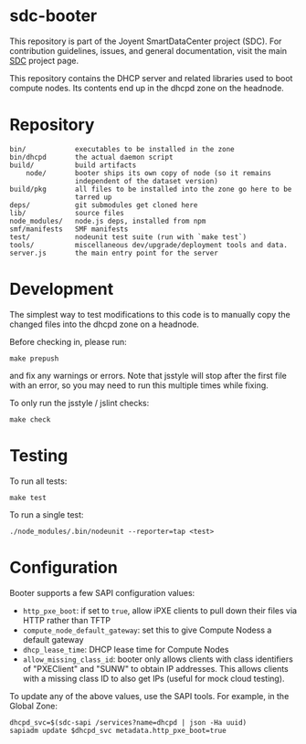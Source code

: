 <!--
    This Source Code Form is subject to the terms of the Mozilla Public
    License, v. 2.0. If a copy of the MPL was not distributed with this
    file, You can obtain one at http://mozilla.org/MPL/2.0/.
-->

<!--
    Copyright (c) 2014, Joyent, Inc.
-->

# sdc-booter

This repository is part of the Joyent SmartDataCenter project (SDC).  For
contribution guidelines, issues, and general documentation, visit the main
[SDC](http://github.com/joyent/sdc) project page.

This repository contains the DHCP server and related libraries used to
boot compute nodes.  Its contents end up in the dhcpd zone on the
headnode.


# Repository

    bin/            executables to be installed in the zone
    bin/dhcpd       the actual daemon script
    build/          build artifacts
        node/       booter ships its own copy of node (so it remains
                    independent of the dataset version)
    build/pkg       all files to be installed into the zone go here to be
                    tarred up
    deps/           git submodules get cloned here
    lib/            source files
    node_modules/   node.js deps, installed from npm
    smf/manifests   SMF manifests
    test/           nodeunit test suite (run with `make test`)
    tools/          miscellaneous dev/upgrade/deployment tools and data.
    server.js       the main entry point for the server


# Development

The simplest way to test modifications to this code is to manually copy
the changed files into the dhcpd zone on a headnode.

Before checking in, please run:

    make prepush

and fix any warnings or errors. Note that jsstyle will stop after the first
file with an error, so you may need to run this multiple times while fixing.

To only run the jsstyle / jslint checks:

    make check


# Testing

To run all tests:

    make test

To run a single test:

    ./node_modules/.bin/nodeunit --reporter=tap <test>


# Configuration

Booter supports a few SAPI configuration values:

- `http_pxe_boot`: if set to `true`, allow iPXE clients to pull down their
  files via HTTP rather than TFTP
- `compute_node_default_gateway`: set this to give Compute Nodess a
  default gateway
- `dhcp_lease_time`: DHCP lease time for Compute Nodes
- `allow_missing_class_id`: booter only allows clients with class identifiers
  of "PXEClient" and "SUNW" to obtain IP addresses.  This allows clients with
  a missing class ID to also get IPs (useful for mock cloud testing).


To update any of the above values, use the SAPI tools.  For example, in the
Global Zone:

    dhcpd_svc=$(sdc-sapi /services?name=dhcpd | json -Ha uuid)
    sapiadm update $dhcpd_svc metadata.http_pxe_boot=true

